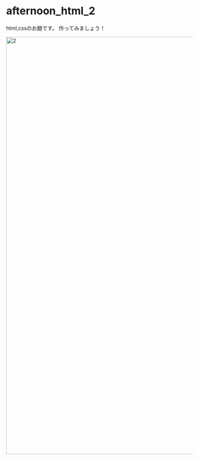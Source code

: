 # afternoon_html_2
html,cssのお題です。
作ってみましょう！

<img width="1125" alt="2" src="https://user-images.githubusercontent.com/34804764/52859386-e4b97100-316f-11e9-819d-aa75c92e953c.png">
